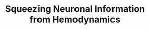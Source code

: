 ---
title: "Squeezing Neuronal Information from Hemodynamics"
project_id: 
date: 
conference_id: ""
presenters:
   - peter_bandettini
summary: "<p>Brainstorm 2002, Athens, Greece</p>"
file: /assets/presentations/T125.ppt
filename: T125.ppt
layout: presentation
---